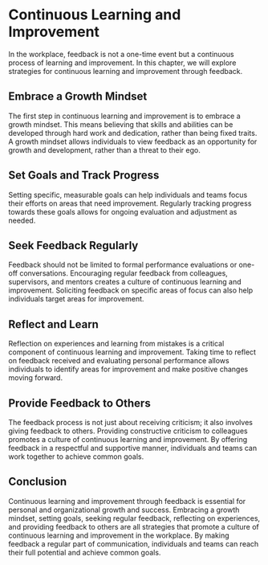 Continuous Learning and Improvement
==============================================================================================

In the workplace, feedback is not a one-time event but a continuous process of learning and improvement. In this chapter, we will explore strategies for continuous learning and improvement through feedback.

Embrace a Growth Mindset
------------------------

The first step in continuous learning and improvement is to embrace a growth mindset. This means believing that skills and abilities can be developed through hard work and dedication, rather than being fixed traits. A growth mindset allows individuals to view feedback as an opportunity for growth and development, rather than a threat to their ego.

Set Goals and Track Progress
----------------------------

Setting specific, measurable goals can help individuals and teams focus their efforts on areas that need improvement. Regularly tracking progress towards these goals allows for ongoing evaluation and adjustment as needed.

Seek Feedback Regularly
-----------------------

Feedback should not be limited to formal performance evaluations or one-off conversations. Encouraging regular feedback from colleagues, supervisors, and mentors creates a culture of continuous learning and improvement. Soliciting feedback on specific areas of focus can also help individuals target areas for improvement.

Reflect and Learn
-----------------

Reflection on experiences and learning from mistakes is a critical component of continuous learning and improvement. Taking time to reflect on feedback received and evaluating personal performance allows individuals to identify areas for improvement and make positive changes moving forward.

Provide Feedback to Others
--------------------------

The feedback process is not just about receiving criticism; it also involves giving feedback to others. Providing constructive criticism to colleagues promotes a culture of continuous learning and improvement. By offering feedback in a respectful and supportive manner, individuals and teams can work together to achieve common goals.

Conclusion
----------

Continuous learning and improvement through feedback is essential for personal and organizational growth and success. Embracing a growth mindset, setting goals, seeking regular feedback, reflecting on experiences, and providing feedback to others are all strategies that promote a culture of continuous learning and improvement in the workplace. By making feedback a regular part of communication, individuals and teams can reach their full potential and achieve common goals.
